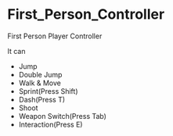 # First_Person_Controller
First Person Player Controller


It can 
- Jump 
- Double Jump 
- Walk & Move
- Sprint(Press Shift)
- Dash(Press T)
- Shoot
- Weapon Switch(Press Tab)
- Interaction(Press E)

